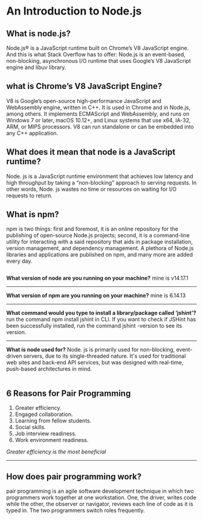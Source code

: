 # An Introduction to Node.js

## What is node.js?
Node.js® is a JavaScript runtime built on Chrome’s V8 JavaScript engine.
And this is what Stack Overflow has to offer:
Node.js is an event-based, non-blocking, asynchronous I/O runtime that uses Google’s V8 JavaScript engine and libuv library.

##  what is Chrome’s V8 JavaScript Engine?

V8 is Google’s open-source high-performance JavaScript and WebAssembly engine, written in C++. It is used in Chrome and in Node.js, among others. It implements ECMAScript and WebAssembly, and runs on Windows 7 or later, macOS 10.12+, and Linux systems that use x64, IA-32, ARM, or MIPS processors. V8 can run standalone or can be embedded into any C++ application.

## What does it mean that node is a JavaScript runtime?


Node. js is a JavaScript runtime environment that achieves low latency and high throughput by taking a “non-blocking” approach to serving requests. In other words, Node. js wastes no time or resources on waiting for I/O requests to return.


## What is npm?

npm is two things: first and foremost, it is an online repository for the publishing of open-source Node.js projects; second, it is a command-line utility for interacting with a said repository that aids in package installation, version management, and dependency management. A plethora of Node.js libraries and applications are published on npm, and many more are added every day.

~~~
~~~
**What version of node are you running on your machine?** mine is v14.17.1

---
**What version of npm are you running on your machine?**  mine is 6.14.13

---
**What command would you type to install a library/package called ‘jshint’?**  run the command npm install jshint in CLI. If you want to check if JSHint has been successfully installed, run the command jshint -version to see its version.

---

**What is node used for?** Node. js is primarily used for non-blocking, event-driven servers, due to its single-threaded nature. It's used for traditional web sites and back-end API services, but was designed with real-time, push-based architectures in mind.


~~~
~~~

## **6 Reasons for Pair Programming**

1. Greater efficiency.
2.  Engaged collaboration.
3.  Learning from fellow students.
4.  Social skills.
5.   Job interview readiness.
6.   Work environment readiness.

*Greater efficiency is the most beneficial*
___

## How does pair programming work?

pair programming is an agile software development technique in which two programmers work together at one workstation. One, the driver, writes code while the other, the observer or navigator, reviews each line of code as it is typed in. The two programmers switch roles frequently.

